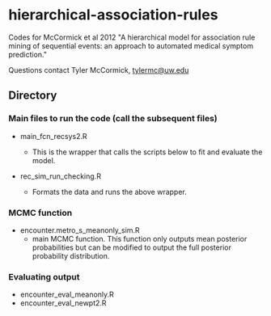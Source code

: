 # hierarchical-association-rules
Codes for McCormick et al 2012 "A hierarchical model for association rule mining of sequential events: an approach to automated medical symptom prediction."

Questions contact Tyler McCormick, tylermc@uw.edu

## Directory

### Main files to run the code (call the subsequent files) 
- main_fcn_recsys2.R
	- This is the wrapper that calls the scripts below to fit and evaluate the model.

- rec_sim_run_checking.R
	- Formats the data and runs the above wrapper.

### MCMC function
- encounter.metro_s_meanonly_sim.R
	- main MCMC function.  This function only outputs mean posterior probabilities but can be modified to output the full posterior probability distribution.


### Evaluating output
- encounter_eval_meanonly.R
- encounter_eval_newpt2.R

